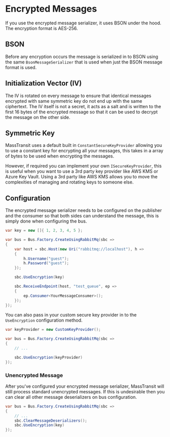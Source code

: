 # Encrypted Messages

If you use the encrypted message serializer, it uses BSON under the hood. The encryption format is AES-256.

## BSON

Before any encryption occurs the message is serialized in to BSON using the same `BsonMessageSerializer` that is used when just the BSON message format is used.

## Initialization Vector (IV)

The IV is rotated on every message to ensure that identical messages encrypted with same symmetric key do not end up with the same ciphertext. The IV itself is not a secret, it acts as a salt and is written to the first 16 bytes of the encrypted message so that it can be used to decrypt the message on the other side.

## Symmetric Key

MassTransit uses a default built in `ConstantSecureKeyProvider` allowing you to use a constant key for encrypting all your messages, this takes in a array of bytes to be used when encrypting the messages.

However, if required you can implement your own `ISecureKeyProvider`, this is useful when you want to use a 3rd party key provider like AWS KMS or Azure Key Vault. Using a 3rd party like AWS KMS allows you to move the complexities of managing and rotating keys to someone else.

## Configuration

The encrypted message serializer needs to be configured on the publisher and the consumer so that both sides can understand the message, this is simply done when configuring the bus.

```csharp
var key = new []{ 1, 2, 3, 4, 5 };

var bus = Bus.Factory.CreateUsingRabbitMq(sbc =>
{
    var host = sbc.Host(new Uri("rabbitmq://localhost"), h =>
    {
        h.Username("guest");
        h.Password("guest");
    });

    sbc.UseEncryption(key)

    sbc.ReceiveEndpoint(host, "test_queue", ep =>
    {
        ep.Consumer<YourMessageConsumer>();
    });
});
```

You can also pass in your custom secure key provider in to the `UseEncryption` configuration method.

```csharp
var keyProvider = new CustomKeyProvider();

var bus = Bus.Factory.CreateUsingRabbitMq(sbc =>
{
    // ...

    sbc.UseEncryption(keyProvider)
});
```

### Unencrypted Message

After you've configured your encrypted message serializer, MassTransit will still process standard unencrypted messages. If this is undesirable then you can clear all other message deserializers on bus configuration.

```csharp
var bus = Bus.Factory.CreateUsingRabbitMq(sbc =>
{
    // ...
    sbc.ClearMessageDeserializers();
    sbc.UseEncryption(key)
});
```

